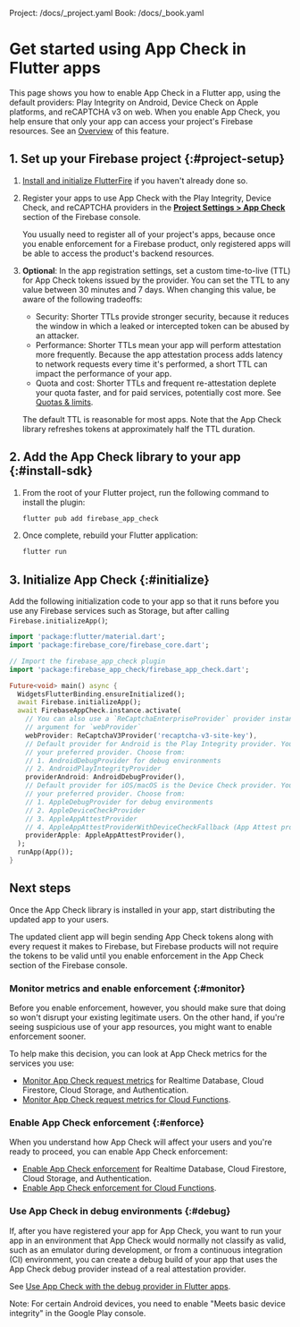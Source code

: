 Project: /docs/_project.yaml
Book: /docs/_book.yaml

<link rel="stylesheet" type="text/css" href="/styles/docs.css" />

# Get started using App Check in Flutter apps

This page shows you how to enable App Check in a Flutter app, using the
default providers: Play Integrity on Android, Device Check on Apple platforms, and
reCAPTCHA v3 on web. When you enable App Check, you help ensure that
only your app can access your project's Firebase resources. See an
[Overview](/docs/app-check) of this feature.


## 1. Set up your Firebase project {:#project-setup}

1.  [Install and initialize FlutterFire](/docs/flutter/setup) if you haven't
    already done so.

1.  Register your apps to use App Check with the Play Integrity, Device Check, and reCAPTCHA providers in the
    [**Project Settings > App Check**](https://console.firebase.google.com/project/_/appcheck)
    section of the Firebase console.

    You usually need to register all of your project's apps, because once you
    enable enforcement for a Firebase product, only registered apps will be able
    to access the product's backend resources.

1.  **Optional**: In the app registration settings, set a custom time-to-live
    (TTL) for App Check tokens issued by the provider. You can set the TTL
    to any value between 30 minutes and 7 days. When changing this value, be
    aware of the following tradeoffs:

    - Security: Shorter TTLs provide stronger security, because it reduces the
      window in which a leaked or intercepted token can be abused by an
      attacker.
    - Performance: Shorter TTLs mean your app will perform attestation more
      frequently. Because the app attestation process adds latency to network
      requests every time it's performed, a short TTL can impact the performance
      of your app.
    - Quota and cost: Shorter TTLs and frequent re-attestation deplete your
      quota faster, and for paid services, potentially cost more.
      See [Quotas &amp; limits](/docs/app-check#quotas_limits).

    The default TTL
    is reasonable for most apps. Note that the App Check library refreshes
    tokens at approximately half the TTL duration.


## 2. Add the App Check library to your app {:#install-sdk}

1.  From the root of your Flutter project, run the following command to install the plugin:

    ```bash
    flutter pub add firebase_app_check
    ```

1.  Once complete, rebuild your Flutter application:

    ```bash
    flutter run
    ```


## 3. Initialize App Check {:#initialize}

Add the following initialization code to your app so that it runs before you
use any Firebase services such as Storage, but after calling
`Firebase.initializeApp()`;

```dart
import 'package:flutter/material.dart';
import 'package:firebase_core/firebase_core.dart';

// Import the firebase_app_check plugin
import 'package:firebase_app_check/firebase_app_check.dart';

Future<void> main() async {
  WidgetsFlutterBinding.ensureInitialized();
  await Firebase.initializeApp();
  await FirebaseAppCheck.instance.activate(
    // You can also use a `ReCaptchaEnterpriseProvider` provider instance as an
    // argument for `webProvider`
    webProvider: ReCaptchaV3Provider('recaptcha-v3-site-key'),
    // Default provider for Android is the Play Integrity provider. You can use the "providerAndroid" parameter to choose
    // your preferred provider. Choose from:
    // 1. AndroidDebugProvider for debug environments
    // 2. AndroidPlayIntegrityProvider
    providerAndroid: AndroidDebugProvider(),
    // Default provider for iOS/macOS is the Device Check provider. You can use the "providerApple" parameter to choose
    // your preferred provider. Choose from:
    // 1. AppleDebugProvider for debug environments
    // 2. AppleDeviceCheckProvider
    // 3. AppleAppAttestProvider
    // 4. AppleAppAttestProviderWithDeviceCheckFallback (App Attest provider is only available on iOS 14.0+, macOS 14.0+)
    providerApple: AppleAppAttestProvider(),
  );
  runApp(App());
}
```

## Next steps

Once the App Check library is installed in your app, start distributing the
updated app to your users.

The updated client app will begin sending App Check tokens along with every
request it makes to Firebase, but Firebase products will not require the tokens
to be valid until you enable enforcement in the App Check section of the
Firebase console.

### Monitor metrics and enable enforcement {:#monitor}

Before you enable enforcement, however, you should make sure that doing so won't
disrupt your existing legitimate users. On the other hand, if you're seeing
suspicious use of your app resources, you might want to enable enforcement
sooner.

To help make this decision, you can look at App Check metrics for the
services you use:

- [Monitor App Check request metrics](/docs/app-check/monitor-metrics) for
  Realtime Database, Cloud Firestore, Cloud Storage, and Authentication.
- [Monitor App Check request metrics for Cloud Functions](/docs/app-check/monitor-functions-metrics).

### Enable App Check enforcement {:#enforce}

When you understand how App Check will affect your users and you're ready to
proceed, you can enable App Check enforcement:

- [Enable App Check enforcement](/docs/app-check/enable-enforcement) for
  Realtime Database, Cloud Firestore, Cloud Storage, and Authentication.
- [Enable App Check enforcement for Cloud Functions](/docs/app-check/cloud-functions).

### Use App Check in debug environments {:#debug}

If, after you have registered your app for App Check, you want to run your
app in an environment that App Check would normally not classify as valid,
such as an emulator during development, or from a continuous integration (CI)
environment, you can create a debug build of your app that uses the
App Check debug provider instead of a real attestation provider.

See [Use App Check with the debug provider in Flutter apps](/docs/app-check/flutter/debug-provider).

Note: For certain Android devices, you need to enable "Meets basic device
integrity" in the Google Play console.